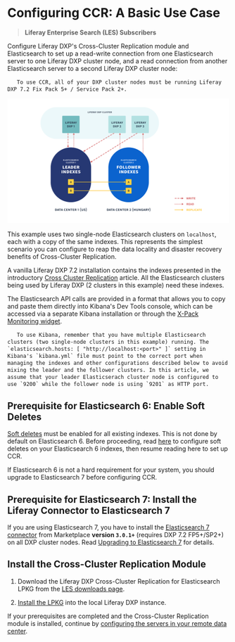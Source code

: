 # Configuring CCR: A Basic Use Case

> **Liferay Enterprise Search (LES) Subscribers**

Configure Liferay DXP's Cross-Cluster Replication module and Elasticsearch to set up a read-write connection from one Elasticsearch server to one Liferay DXP cluster node, and a read connection from another Elasticsearch server to a second Liferay DXP cluster node:

```important::
   To use CCR, all of your DXP cluster nodes must be running Liferay DXP 7.2 Fix Pack 5+ / Service Pack 2+.
```

![With Cross-Cluster Replication, disparate data centers can hold synchronized Elasticsearch clusters with Liferay DXP indexes.](./configuring-ccr-a-basic-use-case/images/01.png)

This example uses two single-node Elasticsearch clusters on `localhost`, each with a copy of the same indexes. This represents the simplest scenario you can configure to reap the data locality and disaster recovery benefits of Cross-Cluster Replication.

A vanilla Liferay DXP 7.2 installation contains the indexes presented in the introductory [Cross Cluster Replication](./cross-cluster-replication.md#liferay-dxp-decide-whichindexes-to-replicate-from-the-remote-cluster) article. All the Elasticsearch clusters being used by Liferay DXP (2 clusters in this example) need these indexes.

The Elasticsearch API calls are provided in a format that allows you to  copy and paste them directly into Kibana's Dev Tools console, which can be accessed via a separate Kibana installation or through the [X-Pack Monitoring widget](./monitoring-elasticsearch.md).

```note::
   To use Kibana, remember that you have multiple Elasticsearch clusters (two single-node clusters in this example) running. The `elasticsearch.hosts: [ "http://localhost:<port>" ]` setting in Kibana's `kibana.yml` file must point to the correct port when managing the indexes and other configurations described below to avoid mixing the leader and the follower clusters. In this article, we assume that your leader Elasticserach cluster node is configured to use `9200` while the follower node is using `9201` as HTTP port.
```

<!-- From Tibor: Highlight that the guide is super-simplified and deals with setting up a 1-1 node ES clusters (leader and follower) running on localhost. A prod-ready environment needs different settings.-->
<!-- From Russ: We should just adapt to those settings instead of saying "this guide shows steps that you can't follow for a real setup." I think we need to elevate our docs game for CCR. -->

## Prerequisite for Elasticsearch 6: Enable Soft Deletes

[Soft deletes](https://www.elastic.co/guide/en/elasticsearch/reference/6.7/ccr-requirements.html) must be enabled for all existing indexes. This is not done by default on Elasticsearch 6. Before proceeding, read [here](./configuring-ccr-enabling-soft-deletes-on-elasticsearch-6.md) to configure soft deletes on your Elasticsearch 6 indexes, then resume reading here to set up CCR.

If Elasticsearch 6 is not a hard requirement for your system, you should upgrade to Elasticsearch 7 before configuring CCR. 

## Prerequisite for Elasticsearch 7: Install the Liferay Connector to Elasticsearch 7

If you are using Elasticsearch 7, you have to install the [Elasticsearch 7 connector](https://web.liferay.com/marketplace/-/mp/application/170390307) from Marketplace **version `3.0.1+`** (requires DXP 7.2 FP5+/SP2+) on all DXP cluster nodes. Read [Upgrading to Elasticsearch 7](https://help.liferay.com/hc/en-us/articles/360035444872-Upgrading-to-Elasticsearch-7) for details.

## Install the Cross-Cluster Replication Module

1. Download the Liferay DXP Cross-Cluster Replication for Elasticsearch LPKG from the [LES downloads page](https://customer.liferay.com/downloads).

1. [Install the LPKG](../../system-administration/installing-and-managing-apps/installing-apps/installing-apps.md) into the local Liferay DXP instance.

If your prerequisites are completed and the Cross-Cluster Replication module is installed, continue by [configuring the servers in your remote data center](./configuring-ccr-in-a-remote-leader-data-center.md).
